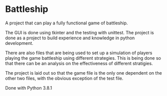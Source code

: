 # Battleship
A project that can play a fully functional game of battleship. 

The GUI is done using tkinter and the testing with unittest. The project is done as a project to build experience and knowledge in python development. 

There are also files that are being used to set up a simulation of players playing the game battleship using different strategies. This is being done so that there can be an analysis on the effectiveness of different stratigies.

The project is laid out so that the game file is the only one dependent on the other two files, with the obvious exception of the test file. 

Done with Python 3.8.1
